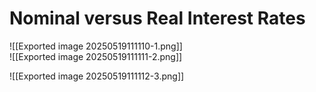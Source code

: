 # Nominal versus Real Interest Rates     
![[Exported image 20250519111110-1.png]]  
![[Exported image 20250519111111-2.png]]

![[Exported image 20250519111112-3.png]]